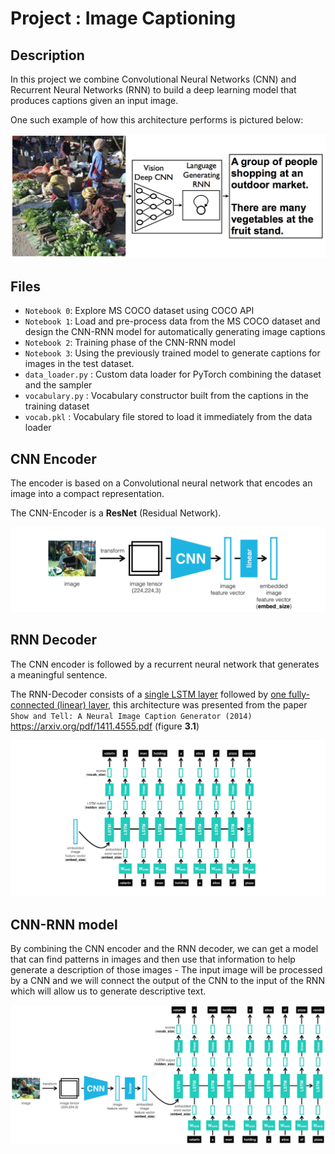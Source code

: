 # Project : Image Captioning

## Description

In this project we combine Convolutional Neural Networks (CNN) and Recurrent Neural Networks (RNN) to build a deep learning model that produces captions given an input image.

One such example of how this architecture performs is pictured below:

<!-- ![Center Image](images/image-description.PNG) -->

<p align="center">
  <img src="images/cnn_rnn_model.png">
</p>

## Files

- `Notebook 0`: Explore MS COCO dataset using COCO API
- `Notebook 1`: Load and pre-process data from the MS COCO dataset and design the CNN-RNN model for automatically generating image captions
- `Notebook 2`: Training phase of the CNN-RNN model
- `Notebook 3`: Using the previously trained model to generate captions for images in the test dataset.
- `data_loader.py` : Custom data loader for PyTorch combining the dataset and the sampler
- `vocabulary.py` : Vocabulary constructor built from the captions in the training dataset
- `vocab.pkl` : Vocabulary file stored to load it immediately from the data loader

## CNN Encoder

The encoder is based on a Convolutional neural network that encodes an image into a compact representation.

The CNN-Encoder is a **ResNet** (Residual Network).

<!-- ![Encoder](images/encoder.png)-->
<p align="center">
  <img src="images/encoder.png">
</p>

## RNN Decoder

The CNN encoder is followed by a recurrent neural network that generates a meaningful sentence.

The RNN-Decoder consists of a <ins>single LSTM layer</ins> followed by <ins>one fully-connected (linear) layer</ins>, this architecture was presented from the paper `Show and Tell: A Neural Image Caption Generator (2014)` https://arxiv.org/pdf/1411.4555.pdf (figure **3.1**)

<!-- ![Decoder](images/decoder.png) -->
<p align="center">
  <img src="images/decoder.png">
</p>

## CNN-RNN model

By combining the CNN encoder and the RNN decoder, we can get a model that can find patterns in images and then use that information to help generate a description of those images - The input image will be processed by a CNN and we will connect the output of the CNN to the input of the RNN which will allow us to generate descriptive text.

<p align="center">
  <img src="images/encoder-decoder.png">
</p>
